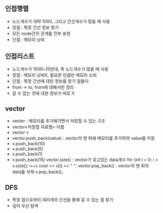 ## 인접행렬
- 노드개수가 대략 1000, 그리고 간선개수가 많을 때 사용
- 장점 : 특정 간선 정보 찾기
- 모든 node간의 관계를 전부 표현
- 단점 : 메모리 낭비

## 인접리스트
- 노드개수가 1000~10만대, 즉 노드개수가 많을 때 사용
- 장점 : 메모리 낭비X, 필요한 만큼만 메모리 소비
- 단점 : 특정 간선에 대한 정보를 찾기 힘들다
- from -> to, from에 대해서만 정리
- 갈 수 없는 것에 대한 정보가 따로 X

## vector
- vector : 메모리를 추가해가면서 저장할 수 있는 구조
- vector<저장할 자료형> 이름
- vector<int> v
- vector.push_back(value) : vector의 맨 뒤에 메모리를 추가하여 value를 저장
- v.push_back(10)
- v.push_back(5)
- v.push_back(1)
- v.push_back(15)
vector.size() : vector가 갖고있는 data개수 
for (int i = 0; i < v.size(); i++)
  cout << v[i] << " ";
vector.pop_back() : vector의 맨 뒤의 data를 삭제
v.pop_back();

## DFS
- 특정 점으로부터 여러개의 간선을 통해 갈 수 있는 점 찾기
- 깊이 우선 탐색